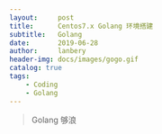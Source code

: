 ```yaml
---
layout:     post
title:      Centos7.x Golang 环境搭建
subtitle:   Golang 
date:       2019-06-28
author:     lanbery
header-img: docs/images/gogo.gif
catalog: true
tags:
    - Coding
    - Golang
---
```


> Golang 够浪

